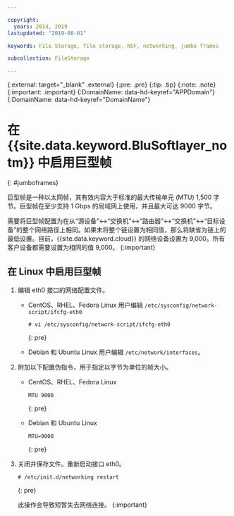 ```yaml
---

copyright:
  years: 2014, 2019
lastupdated: "2019-08-01"

keywords: File Storage, file storage, NSF, networking, jumbo frames

subcollection: FileStorage

---
```

{:external: target="_blank" .external}
{:pre: .pre}
{:tip: .tip}
{:note: .note}
{:important: .important}
{:DomainName: data-hd-keyref="APPDomain"}
{:DomainName: data-hd-keyref="DomainName"}


# 在 {{site.data.keyword.BluSoftlayer_notm}} 中启用巨型帧
{: #jumboframes}

巨型帧是一种以太网帧，其有效内容大于标准的最大传输单元 (MTU) 1,500 字节。巨型帧在至少支持 1 Gbps 的局域网上使用，并且最大可达 9000 字节。

需要将巨型帧配置为在从“源设备”<->“交换机”<->“路由器”<->“交换机”<->“目标设备”的整个网络路径上相同。如果未将整个链设置为相同值，那么将缺省为链上的最低设置。目前，{{site.data.keyword.cloud}} 的网络设备设置为 9,000。所有客户设备都需要设置为相同的值 9,000。
{:important}

## 在 Linux 中启用巨型帧

1. 编辑 eth0 接口的网络配置文件。
   - CentOS、RHEL、Fedora Linux 用户编辑 `/etc/sysconfig/network-script/ifcfg-eth0`
     ```
     # vi /etc/sysconfig/network-script/ifcfg-eth0
     ```
     {: pre}

   - Debian 和 Ubuntu Linux 用户编辑 `/etc/network/interfaces`。

2. 附加以下配置伪指令，用于指定以字节为单位的帧大小。
   - CentOS、RHEL、Fedora Linux
     ```
     MTU 9000
     ```
     {: pre}

   - Debian 和 Ubuntu Linux
     ```
     MTU=9000
     ```
     {: pre}

3. 关闭并保存文件。重新启动接口 eth0。
   ```
   # /etc/init.d/networking restart
   ```
   {: pre}

   此操作会导致短暂失去网络连接。
   {:important}
